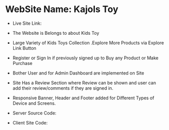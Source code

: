 # WebSite Name:  Kajols Toy

* Live Site Link:      

* The Website is Belongs to about Kids Toy

* Large Variety of Kids Toys Collection .Explore More Products via Explore Link Button

* Register or Sign In if previously signed up to Buy any Product or Make Purchase

* Bother User and for Admin Dashboard are implemented on Site

* Site Has a Review Section where Review can be shown and user can add their review/comments if they are signed in.

* Responsive Banner, Header and Footer added for Different Types of Device and Screens.


* Server Source Code:        

* Client Site Code:         